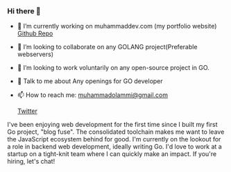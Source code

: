 ### Hi there 👋

<!--
**muhammadolammi/muhammadolammi** is a ✨ _special_ ✨ repository because its `README.md` (this file) appears on your GitHub profile.

Here are some ideas to get you started:

- 🔭 I’m currently working on ...
- 🌱 I’m currently learning ...
- 👯 I’m looking to collaborate on ...
- 🤔 I’m looking for help with ...
- 💬 Ask me about ...
- 📫 How to reach me: ...
- 😄 Pronouns: ...
- ⚡ Fun fact: ...
-->
- 🔭 I’m currently working on muhammaddev.com (my portfolio website) [Github Repo](https://github.com/muhammadolammi/muhammaddev)
- 👯 I’m looking to collaborate on any GOLANG project(Preferable webservers)
- 🤔 I’m looking to work voluntarily on any open-source project in GO.
- 💬 Talk to me about Any openings for GO developer
- 📫 How to reach me: muhammadolammi@gmail.com

  [Twitter](https://twitter.com/MAkewukanwo)


I've been enjoying web development for the first time since I built my first Go project, "blog fuse". The consolidated toolchain makes me want to leave the JavaScript ecosystem behind for good.
I'm currently on the lookout for a role in backend web development, ideally writing Go. I'd love to work at a startup on a tight-knit team where I can quickly make an impact. If you're hiring, let's chat!

